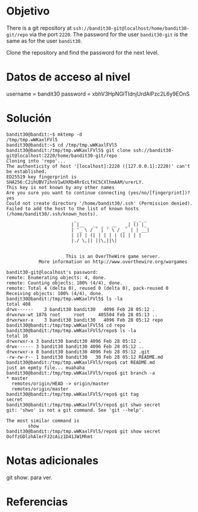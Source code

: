 # Objetivo
There is a git repository at `ssh://bandit30-git@localhost/home/bandit30-git/repo` via the port `2220`. The password for the user `bandit30-git` is the same as for the user `bandit30`.

Clone the repository and find the password for the next level.
# Datos de acceso al nivel
username = bandit30
password = xbhV3HpNGlTIdnjUrdAlPzc2L6y9EOnS
# Solución
```
bandit30@bandit:~$ mktemp -d
/tmp/tmp.wWKaxlFVl5
bandit30@bandit:~$ cd /tmp/tmp.wWKaxlFVl5
bandit30@bandit:/tmp/tmp.wWKaxlFVl5$ git clone ssh://bandit30-git@localhost:2220/home/bandit30-git/repo
Cloning into 'repo'...
The authenticity of host '[localhost]:2220 ([127.0.0.1]:2220)' can't be established.
ED25519 key fingerprint is SHA256:C2ihUBV7ihnV1wUXRb4RrEcLfXC5CXlhmAAM/urerLY.
This key is not known by any other names
Are you sure you want to continue connecting (yes/no/[fingerprint])? yes
Could not create directory '/home/bandit30/.ssh' (Permission denied).
Failed to add the host to the list of known hosts (/home/bandit30/.ssh/known_hosts).
                         _                     _ _ _   
                        | |__   __ _ _ __   _| () |_ 
                        | '_ \ / ` | ' \ / _` | | __|
                        | |) | (| | | | | (| | | | 
                        |./ \,|| ||\,||\|
                                                       

                      This is an OverTheWire game server. 
            More information on http://www.overthewire.org/wargames

bandit30-git@localhost's password: 
remote: Enumerating objects: 4, done.
remote: Counting objects: 100% (4/4), done.
remote: Total 4 (delta 0), reused 0 (delta 0), pack-reused 0
Receiving objects: 100% (4/4), done.
bandit30@bandit:/tmp/tmp.wWKaxlFVl5$ ls -la
total 408
drwx------    3 bandit30 bandit30   4096 Feb 28 05:12 .
drwxrwx-wt 1876 root     root     405504 Feb 28 05:13 ..
drwxrwxr-x    3 bandit30 bandit30   4096 Feb 28 05:12 repo
bandit30@bandit:/tmp/tmp.wWKaxlFVl5$ cd repo
bandit30@bandit:/tmp/tmp.wWKaxlFVl5/repo$ ls -la
total 16
drwxrwxr-x 3 bandit30 bandit30 4096 Feb 28 05:12 .
drwx------ 3 bandit30 bandit30 4096 Feb 28 05:12 ..
drwxrwxr-x 8 bandit30 bandit30 4096 Feb 28 05:12 .git
-rw-rw-r-- 1 bandit30 bandit30   30 Feb 28 05:12 README.md
bandit30@bandit:/tmp/tmp.wWKaxlFVl5/repo$ cat README.md
just an epmty file... muahaha
bandit30@bandit:/tmp/tmp.wWKaxlFVl5/repo$ git branch -a
* master
  remotes/origin/HEAD -> origin/master
  remotes/origin/master
bandit30@bandit:/tmp/tmp.wWKaxlFVl5/repo$ git tag
secret
bandit30@bandit:/tmp/tmp.wWKaxlFVl5/repo$ git shwo secret
git: 'shwo' is not a git command. See 'git --help'.

The most similar command is
        show
bandit30@bandit:/tmp/tmp.wWKaxlFVl5/repo$ git show secret
OoffzGDlzhAlerFJ2cAiz1D41JW1Mhmt
```
# Notas adicionales
git show: para ver.
# Referencias